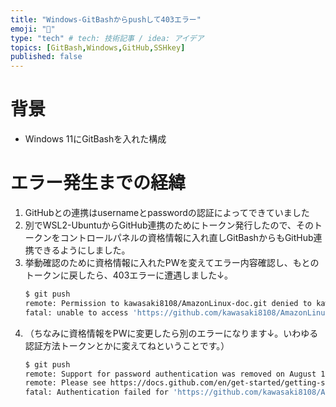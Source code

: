 ```yaml
---
title: "Windows-GitBashからpushして403エラー"
emoji: "🕌"
type: "tech" # tech: 技術記事 / idea: アイデア
topics: [GitBash,Windows,GitHub,SSHkey]
published: false
---
```

# 背景
* Windows 11にGitBashを入れた構成
# エラー発生までの経緯
1. GitHubとの連携はusernameとpasswordの認証によってできていました
2. 別でWSL2-UbuntuからGitHub連携のためにトークン発行したので、そのトークンをコントロールパネルの資格情報に入れ直しGitBashからもGitHub連携できるようにしました。
3. 挙動確認のために資格情報に入れたPWを変えてエラー内容確認し、もとのトークンに戻したら、403エラーに遭遇しました↓。
    ```bash
    $ git push
    remote: Permission to kawasaki8108/AmazonLinux-doc.git denied to kawasaki8108.
    fatal: unable to access 'https://github.com/kawasaki8108/AmazonLinux-doc.git/': The requested URL returned error: 403
    ```
4. （ちなみに資格情報をPWに変更したら別のエラーになります↓。いわゆる認証方法トークンとかに変えてねということです。）
    ```bash
    $ git push
    remote: Support for password authentication was removed on August 13, 2021.
    remote: Please see https://docs.github.com/en/get-started/getting-started-with-git/about-remote-repositories#cloning-with-https-urls for information on currently recommended modes of authentication.
    fatal: Authentication failed for 'https://github.com/kawasaki8108/AmazonLinux-doc.git/'
    ```


